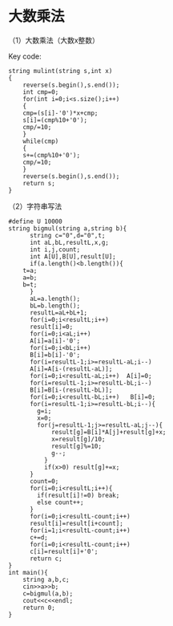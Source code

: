 # 大数乘法

  （1）大数乘法（大数x整数）   

Key code:

	string mulint(string s,int x)  
	{
	    reverse(s.begin(),s.end());
	    int cmp=0;
	    for(int i=0;i<s.size();i++)
	    {
		cmp=(s[i]-'0')*x+cmp;
		s[i]=(cmp%10+'0');
		cmp/=10;
	    }
	    while(cmp)
	    {
		s+=(cmp%10+'0');
		cmp/=10;
	    }
	    reverse(s.begin(),s.end());
	    return s;
	}


  （2）字符串写法  
  
	#define U 10000
	string bigmul(string a,string b){
	      string c="0",d="0",t;
	      int aL,bL,resultL,x,g;
	      int i,j,count;
	      int A[U],B[U],result[U];
	      if(a.length()<b.length()){
		t=a;
		a=b;
		b=t;
		  }
		  aL=a.length();
		  bL=b.length();
		  resultL=aL+bL+1;
		  for(i=0;i<resultL;i++)
		  result[i]=0;
		  for(i=0;i<aL;i++)
		  A[i]=a[i]-'0';
		  for(i=0;i<bL;i++)
		  B[i]=b[i]-'0';
		  for(i=resultL-1;i>=resultL-aL;i--)
		  A[i]=A[i-(resultL-aL)];
		  for(i=0;i<resultL-aL;i++)  A[i]=0;
		  for(i=resultL-1;i>=resultL-bL;i--)
		  B[i]=B[i-(resultL-bL)];
		  for(i=0;i<resultL-bL;i++)   B[i]=0;
		  for(i=resultL-1;i>=resultL-bL;i--){
			g=i;
			x=0;
			for(j=resultL-1;j>=resultL-aL;j--){
				result[g]=B[i]*A[j]+result[g]+x;
				x=result[g]/10;
				result[g]%=10;
				g--;
			  }
			  if(x>0) result[g]+=x;
		  }
		  count=0;
		  for(i=0;i<resultL;i++){
			if(result[i]!=0) break;
			else count++;
		  }
		  for(i=0;i<resultL-count;i++)
		  result[i]=result[i+count];
		  for(i=1;i<resultL-count;i++)
		  c+=d;
		  for(i=0;i<resultL-count;i++)
		  c[i]=result[i]+'0';
		  return c;
	}
	int main(){
		string a,b,c;
		cin>>a>>b;
		c=bigmul(a,b);
		cout<<c<<endl;
		return 0;
	}
